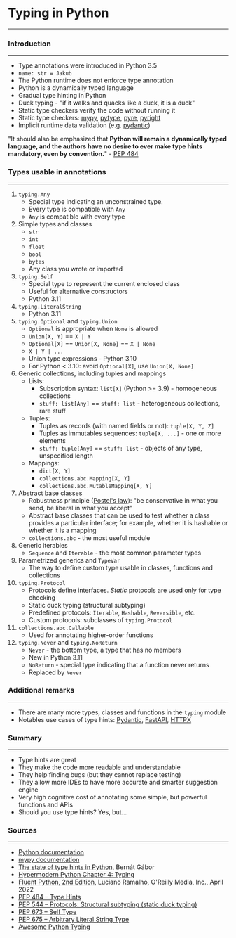 # Typing in Python

***

### Introduction

***

* Type annotations were introduced in Python 3.5
* `name: str = Jakub`
* The Python runtime does not enforce type annotation
* Python is a dynamically typed language
* Gradual type hinting in Python
* Duck typing - "if it walks and quacks like a duck, it is a duck"
* Static type checkers verify the code without running it
* Static type checkers: [mypy](http://mypy-lang.org/), [pytype](https://google.github.io/pytype/),
  [pyre](https://pyre-check.org/), [pyright](https://github.com/microsoft/pyright)
* Implicit runtime data validation (e.g. [pydantic](https://pydantic-docs.helpmanual.io/))

"It should also be emphasized that **Python will remain a dynamically typed language, and the authors have no desire to
ever make type hints mandatory, even by convention.**" - [PEP 484](https://peps.python.org/pep-0484/)

### Types usable in annotations

***

1. `typing.Any`
    * Special type indicating an unconstrained type.
    * Every type is compatible with `Any`
    * `Any` is compatible with every type
2. Simple types and classes
    * `str`
    * `int`
    * `float`
    * `bool`
    * `bytes`
    * Any class you wrote or imported
3. `typing.Self`
    * Special type to represent the current enclosed class
    * Useful for alternative constructors
    * Python 3.11
4. `typing.LiteralString`
    * Python 3.11
5. `typing.Optional` and `typing.Union`
    * `Optional` is appropriate when `None` is allowed
    * `Union[X, Y]` == `X | Y`
    * `Optional[X]` == `Union[X, None]` == `X | None`
    * `X | Y | ...`
    * Union type expressions - Python 3.10
    * For Python < 3.10: avoid `Optional[X]`, use `Union[X, None]`
6. Generic collections, including tuples and mappings
    * Lists:
        * Subscription syntax: `list[X]` (Python >= 3.9) - homogeneous
          collections
        * `stuff: list[Any]` == `stuff: list` - heterogeneous collections, rare
          stuff
    * Tuples:
        * Tuples as records (with named fields or not): `tuple[X, Y, Z]`
        * Tuples as immutables sequences: `tuple[X, ...]` - one or more
          elements
        * `stuff: tuple[Any]` == `stuff: list` - objects of any type,
          unspecified length
    * Mappings:
        * `dict[X, Y]`
        * `collections.abc.Mapping[X, Y]`
        * `collections.abc.MutableMapping[X, Y]`
7. Abstract base classes
    * Robustness
      principle ([Postel's law](https://en.wikipedia.org/wiki/Robustness_principle)):
      "be conservative in what you send, be liberal in what you accept"
    * Abstract base classes that can be used to test whether a class provides a
      particular interface; for example, whether it is hashable or whether it
      is a mapping
    * `collections.abc` - the most useful module
8. Generic iterables
    * `Sequence` and `Iterable` - the most common parameter types
9. Parametrized generics and `TypeVar`
    * The way to define custom type usable in classes, functions and collections
10. `typing.Protocol`
    * Protocols define interfaces. _Static_ protocols are used only for type checking
    * Static duck typing (structural subtyping)
    * Predefined protocols: `Iterable`, `Hashable`, `Reversible`, etc.
    * Custom protocols: subclasses of `typing.Protocol`
11. `collections.abc.Callable`
    * Used for annotating higher-order functions
12. `typing.Never` and `typing.NoReturn`
    * `Never` - the bottom type, a type that has no members
    * New in Python 3.11
    * `NoReturn` - special type indicating that a function never returns
    * Replaced by `Never`

### Additional remarks

***

* There are many more types, classes and functions in the `typing` module
* Notables use cases of type hints: [Pydantic](https://pydantic-docs.helpmanual.io/),
  [FastAPI](https://fastapi.tiangolo.com/), [HTTPX](https://www.python-httpx.org/)

### Summary

***

* Type hints are great
* They make the code more readable and understandable
* They help finding bugs (but they cannot replace testing)
* They allow more IDEs to have more accurate and smarter suggestion engine
* Very high cognitive cost of annotating some simple, but powerful functions and APIs
* Should you use type hints? Yes, but...

### Sources

***

* [Python documentation](https://docs.python.org/3/library/typing.html)
* [mypy documentation](https://mypy.readthedocs.io/en/stable/cheat_sheet_py3.html)
* [The state of type hints in Python](https://bernat.tech/posts/the-state-of-type-hints-in-python/), Bernát Gábor
* [Hypermodern Python Chapter 4: Typing](https://cjolowicz.github.io/posts/hypermodern-python-04-typing/)
* [Fluent Python, 2nd Edition](https://www.oreilly.com/library/view/fluent-python-2nd/9781492056348/), Luciano Ramalho,
  O'Reilly Media, Inc., April 2022
* [PEP 484 – Type Hints](https://peps.python.org/pep-0484/)
* [PEP 544 – Protocols: Structural subtyping (static duck typing)](https://peps.python.org/pep-0544/)
* [PEP 673 – Self Type](https://peps.python.org/pep-0673/)
* [PEP 675 – Arbitrary Literal String Type](https://peps.python.org/pep-0675/)
* [Awesome Python Typing](https://github.com/typeddjango/awesome-python-typing)